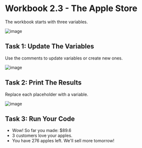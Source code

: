 # Workbook 2.3 - The Apple Store
The workbook starts with three variables.

![image](https://user-images.githubusercontent.com/93065901/194681382-c662883e-b210-403e-bce8-4ee3fa5b31b6.png)

## Task 1: Update The Variables
Use the comments to update variables or create new ones.

![image](https://user-images.githubusercontent.com/93065901/194681393-a5f7df88-bd96-4b4c-9a5e-b1f6177dd1fe.png)

## Task 2: Print The Results
Replace each placeholder with a variable.

![image](https://user-images.githubusercontent.com/93065901/194681400-ea3ec1da-ccc7-4fa6-803c-f743b00e0da6.png)

## Task 3: Run Your Code
- Wow! So far you made: $89.6
- 3 customers love your apples.
- You have 276 apples left. We'll sell more tomorrow!
